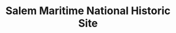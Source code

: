 ---
layout: repo
title: "Salem Maritime National Historic Site"
id: 18556
permalink: repos/18556/
---